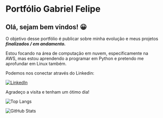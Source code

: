 # Portfólio Gabriel Felipe
## Olá, sejam bem vindos! 😀

O objetivo desse portfólio é publicar sobre minha evolução e meus projetos **_finalizados / em andamento._**

Estou focando na área de computação em nuvem, especificamente na AWS, mas estou aprendendo a programar em
Python e pretendo me aprofundar em Linux também.

Podemos nos conectar através do Linkedin:

[![LinkedIn](https://img.shields.io/badge/LinkedIn-000?style=for-the-badge&logo=linkedin&logoColor=0E76A8)](https://www.linkedin.com/in/gabrielfelipedeoliveira/)

Agradeço a visita e tenham um ótimo dia! 


![Top Langs](https://github-readme-stats-git-masterrstaa-rickstaa.vercel.app/api/top-langs/?username=GabsPere&layout=compact&bg_color=000&border_color=30A3DC&title_color=E94D5F&text_color=FFF)


![GitHub Stats](https://github-readme-stats.vercel.app/api?username=GabsPere&theme=transparent&bg_color=000&border_color=30A3DC&show_icons=true&icon_color=30A3DC&title_color=E94D5F&text_color=FFF)




